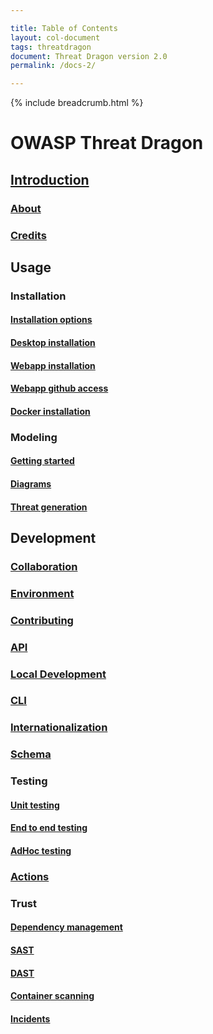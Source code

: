 ```yaml
---

title: Table of Contents
layout: col-document
tags: threatdragon
document: Threat Dragon version 2.0
permalink: /docs-2/

---
```


{% include breadcrumb.html %}
# OWASP Threat Dragon

## [Introduction](introduction.md)

### [About](usage/about.md)

### [Credits](usage/credits.md)

## Usage

### Installation

#### [Installation options](usage/install/options.md)

#### [Desktop installation](usage/install/desktop.md)

#### [Webapp installation](usage/install/web.md)

#### [Webapp github access](usage/install/environment.md)

#### [Docker installation](usage/install/options.md)

### Modeling

#### [Getting started](usage/modeling/getting-started.md)

#### [Diagrams](usage/modeling/diagrams.md)

#### [Threat generation](usage/modeling/threats.md)

## Development

### [Collaboration](development/collaboration.md)

### [Environment](development/environment.md)

### [Contributing](development/contributing.md)

### [API](development/api.md)

### [Local Development](development/local-development.md)

### [CLI](development/cli.md)

### [Internationalization](development/internationalization.md)

### [Schema](development/schema)

### Testing

#### [Unit testing](development/testing/unit.md)

#### [End to end testing](development/testing/e2e.md)

#### [AdHoc testing](development/testing/adhoc.md)

### [Actions](development/actions.md)

### Trust

#### [Dependency management](home/trust/dependencies.md)

#### [SAST](home/trust/sast.md)

#### [DAST](home/trust/dast.md)

#### [Container scanning](home/trust/container.md)

#### [Incidents](home/trust/incidents.md)

